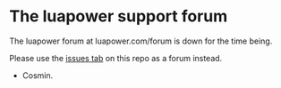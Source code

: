 # The luapower support forum 

The luapower forum at luapower.com/forum is down for the time being. 

Please use the [issues tab](/luapower/support/issues) on this repo as a forum instead.

- Cosmin.
